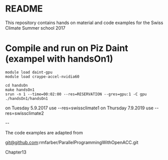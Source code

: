 # README #

This repository contains hands on material and code examples for the Swiss Climate Summer school 2017

# Compile and run on Piz Daint (exampel with handsOn1)
```
module load daint-gpu
module load craype-accel-nvidia60

cd handsOn
make handsOn1
srun -n 1 --time=00:02:00 --res=RESERVATION --gres=gpu:1 -C gpu ./handsOn1/handsOn1 
```
on Tuesday 5.9.2017 use --res=swissclimate1 
on Thursday 7.9.2019 use --res=swissclimate2

--

The code examples are adapted from

git@github.com:rmfarber/ParallelProgrammingWithOpenACC.git

Chapter13
